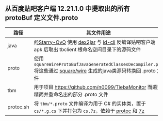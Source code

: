 ## 从百度贴吧客户端 12.21.1.0 中提取出的所有 protoBuf 定义文件.proto

|路径|其文件用途|
|---|---|
|java|[@Starry-OvO](https://github.com/Starry-OvO) 使用 [dex2jar](https://github.com/pxb1988/dex2jar) 与 [jd-cli](https://github.com/intoolswetrust/jd-cli) 反编译贴吧客户端 apk 后取出 tbclient 根命名空间目录下的源码文件|
|proto|使用 `squareWireProtoBufJavaGeneratedClassesDecompiler.php` 将这些通过 [square/wire](https://github.com/square/wire) 生成的java类源码转换回 .proto 文件|
|tbm|用于项目 https://github.com/n0099/TiebaMonitor 而遴选精简并重命名出的部分 .proto 文件|
|protoc.sh|将 `tbm/*.proto` 文件编译为用于 C# 的实体类，置于 `cs/*.g.cs` 下并打包为 `cs.7z`，依赖于 [protoc](https://github.com/protocolbuffers/protobuf/releases) 和 [7z](https://7-zip.org/download.html) |

